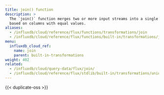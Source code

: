 ```yaml
---
title: join() function
description: >
  The `join()` function merges two or more input streams into a single output stream
  based on columns with equal values.
aliases:
  - /influxdb/cloud/reference/flux/functions/transformations/join
  - /influxdb/cloud/reference/flux/functions/built-in/transformations/join/
menu:
  influxdb_cloud_ref:
    name: join
    parent: built-in-transformations
weight: 402
related:
  - /influxdb/cloud/query-data/flux/join/
  - /influxdb/cloud/reference/flux/stdlib/built-in/transformations/union/
---
```


{{< duplicate-oss >}}